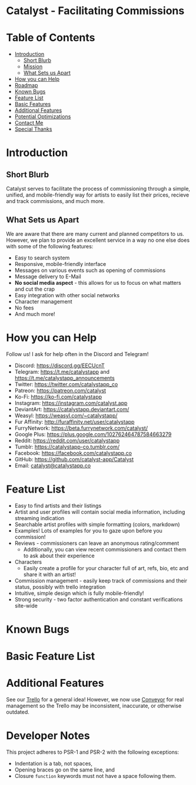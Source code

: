 # Catalyst - Facilitating Commissions

# Table of Contents

- [Introduction](#introduction)
  - [Short Blurb](#short-blurb)
  - [Mission](#mission)
  - [What Sets us Apart](#what-sets-us-apart)
- [How you can Help](#how-you-can-help)
- [Roadmap](#roadmap)
- [Known Bugs](#known-bugs)
- [Feature List](#feature-list)
- [Basic Features](#basic-features)
- [Additional Features](#additional-features)
- [Potential Optimizations](#potential-optimizations)
- [Contact Me](#contact-me)
- [Special Thanks](#special-thanks)

# Introduction

## Short Blurb

Catalyst serves to facilitate the process of commissioning through a simple, unified, and mobile-friendly way for artists to easily list their prices, recieve and track commissions, and much more.

## What Sets us Apart

We are aware that there are many current and planned competitors to us.  However, we plan to provide an excellent service in a way no one else does with some of the following features:

* Easy to search system
* Responsive, mobile-friendly interface
* Messages on various events such as opening of commissions
* Message delivery to E-Mail
* **No social media aspect** - this allows for us to focus on what matters and cut the crap
* Easy integration with other social networks
* Character management
* No fees
* And much more!

# How you can Help

Follow us!  I ask for help often in the Discord and Telegram!

- Discord: https://discord.gg/EECUcnT
- Telegram: https://t.me/catalystapp and https://t.me/catalystapp_announcements
- Twitter: https://twitter.com/catalystapp_co
- Patreon: https://patreon.com/catalyst
- Ko-Fi: https://ko-fi.com/catalystapp
- Instagram: https://instagram.com/catalyst.app
- DeviantArt: https://catalystapp.deviantart.com/
- Weasyl: https://weasyl.com/~catalystapp/
- Fur Affinity: http://furaffinity.net/user/catalystapp
- FurryNetwork: https://beta.furrynetwork.com/catalyst/
- Google Plus: https://plus.google.com/102762464787584663279
- Reddit: https://reddit.com/user/catalystapp
- Tumblr: https://catalystapp-co.tumblr.com/
- Facebook: https://facebook.com/catalystapp.co
- GitHub: https://github.com/catalyst-app/Catalyst
- Email: catalyst@catalystapp.co

# Feature List

* Easy to find artists and their listings
* Artist and user profiles will contain social media information, including streaming indication
* Searchable artist profiles with simple formatting (colors, markdown)
* Examples!  Lots of examples for you to gaze upon before you commission!
* Reviews - commissioners can leave an anonymous rating/comment
  * Additionally, you can view recent commissioners and contact them to ask about their experience
* Characters
  * Easily create a profile for your character full of art, refs, bio, etc and share it with an artist!
* Commission management - easily keep track of commissions and their status, possibly with trello integration
* Intuitive, simple design which is fully mobile-friendly!
* Strong security - two factor authentication and constant verifications site-wide

# Known Bugs
# Basic Feature List
# Additional Features

See our [Trello](https://trello.com/b/X37KEv4A/catalyst) for a general idea!  However, we now use [Conveyor](https://conveyor.com) for real management so the Trello may be inconsistent, inaccurate, or otherwise outdated.

# Developer Notes

This project adheres to PSR-1 and PSR-2 with the following exceptions:
- Indentation is a tab, not spaces,
- Opening braces go on the same line, and
- Closure `function` keywords must not have a space following them.
